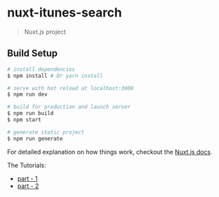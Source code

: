 # nuxt-itunes-search

> Nuxt.js project

## Build Setup

``` bash
# install dependencies
$ npm install # Or yarn install

# serve with hot reload at localhost:3000
$ npm run dev

# build for production and launch server
$ npm run build
$ npm start

# generate static project
$ npm run generate
```

For detailed explanation on how things work, checkout the [Nuxt.js docs](https://github.com/nuxt/nuxt.js).

The Tutorials:
* [part - 1](https://www.youtube.com/watch?v=vVVgB5fZJy0)
* [part - 2](https://www.youtube.com/watch?v=uA9WJ4I_1J4&t=10s)
